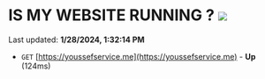 # IS MY WEBSITE RUNNING ? [![](https://img.shields.io/static/v1?label=Sponsor&message=%E2%9D%A4&logo=GitHub&color=%23fe8e86)](https://github.com/sponsors/<username>)

Last updated: **1/28/2024, 1:32:14 PM**

- `GET` [https://youssefservice.me](https://youssefservice.me) - **Up** (124ms)
